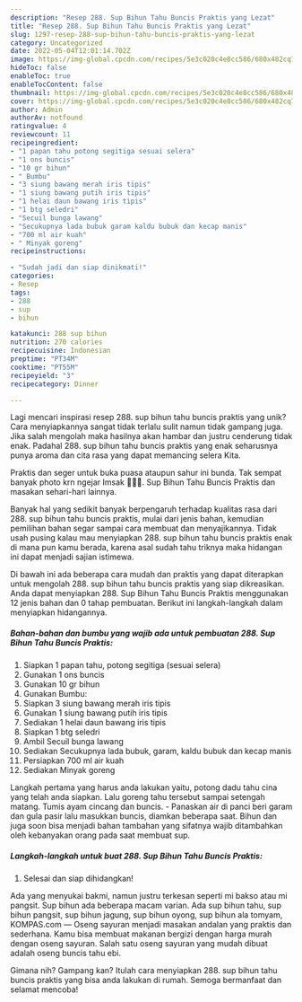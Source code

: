```yaml
---
description: "Resep 288. Sup Bihun Tahu Buncis Praktis yang Lezat"
title: "Resep 288. Sup Bihun Tahu Buncis Praktis yang Lezat"
slug: 1297-resep-288-sup-bihun-tahu-buncis-praktis-yang-lezat
category: Uncategorized
date: 2022-05-04T12:01:14.702Z
image: https://img-global.cpcdn.com/recipes/5e3c020c4e8cc586/680x482cq70/288-sup-bihun-tahu-buncis-praktis-foto-resep-utama.jpg
hideToc: false
enableToc: true
enableTocContent: false
thumbnail: https://img-global.cpcdn.com/recipes/5e3c020c4e8cc586/680x482cq70/288-sup-bihun-tahu-buncis-praktis-foto-resep-utama.jpg
cover: https://img-global.cpcdn.com/recipes/5e3c020c4e8cc586/680x482cq70/288-sup-bihun-tahu-buncis-praktis-foto-resep-utama.jpg
author: Admin
authorAv: notfound
ratingvalue: 4
reviewcount: 11
recipeingredient:
- "1 papan tahu potong segitiga sesuai selera"
- "1 ons buncis"
- "10 gr bihun"
- " Bumbu"
- "3 siung bawang merah iris tipis"
- "1 siung bawang putih iris tipis"
- "1 helai daun bawang iris tipis"
- "1 btg seledri"
- "Secuil bunga lawang"
- "Secukupnya lada bubuk garam kaldu bubuk dan kecap manis"
- "700 ml air kuah"
- " Minyak goreng"
recipeinstructions:

- "Sudah jadi dan siap dinikmati!"
categories:
- Resep
tags:
- 288
- sup
- bihun

katakunci: 288 sup bihun 
nutrition: 270 calories
recipecuisine: Indonesian
preptime: "PT34M"
cooktime: "PT55M"
recipeyield: "3"
recipecategory: Dinner

---
```





Lagi mencari inspirasi resep 288. sup bihun tahu buncis praktis yang unik? Cara menyiapkannya sangat tidak terlalu sulit namun tidak gampang juga. Jika salah mengolah maka hasilnya akan hambar dan justru cenderung tidak enak. Padahal 288. sup bihun tahu buncis praktis yang enak seharusnya punya aroma dan cita rasa yang dapat memancing selera Kita.





Praktis dan seger untuk buka puasa ataupun sahur ini bunda. Tak sempat banyak photo krn ngejar Imsak 🙊🙊😁. Sup Bihun Tahu Buncis Praktis dan masakan sehari-hari lainnya.

Banyak hal yang sedikit banyak berpengaruh terhadap kualitas rasa dari 288. sup bihun tahu buncis praktis, mulai dari jenis bahan, kemudian pemilihan bahan segar sampai cara membuat dan menyajikannya. Tidak usah pusing kalau mau menyiapkan 288. sup bihun tahu buncis praktis enak di mana pun kamu berada, karena asal sudah tahu triknya maka hidangan ini dapat menjadi sajian istimewa.






Di bawah ini ada beberapa cara mudah dan praktis yang dapat diterapkan untuk mengolah 288. sup bihun tahu buncis praktis yang siap dikreasikan. Anda dapat menyiapkan 288. Sup Bihun Tahu Buncis Praktis menggunakan 12 jenis bahan dan 0 tahap pembuatan. Berikut ini langkah-langkah dalam menyiapkan hidangannya.

<!--inarticleads1-->

##### Bahan-bahan dan bumbu yang wajib ada untuk pembuatan 288. Sup Bihun Tahu Buncis Praktis:

1. Siapkan 1 papan tahu, potong segitiga (sesuai selera)
1. Gunakan 1 ons buncis
1. Gunakan 10 gr bihun
1. Gunakan  Bumbu:
1. Siapkan 3 siung bawang merah iris tipis
1. Gunakan 1 siung bawang putih iris tipis
1. Sediakan 1 helai daun bawang iris tipis
1. Siapkan 1 btg seledri
1. Ambil Secuil bunga lawang
1. Sediakan Secukupnya lada bubuk, garam, kaldu bubuk dan kecap manis
1. Persiapkan 700 ml air kuah
1. Sediakan  Minyak goreng


Langkah pertama yang harus anda lakukan yaitu, potong dadu tahu cina yang telah anda siapkan. Lalu goreng tahu tersebut sampai setengah matang. Tumis ayam cincang dan buncis. - Panaskan air di panci beri garam dan gula pasir lalu masukkan buncis, diamkan beberapa saat. Bihun dan juga soon bisa menjadi bahan tambahan yang sifatnya wajib ditambahkan oleh kebanyakan orang pada saat membuat sup. 

<!--inarticleads2-->

##### Langkah-langkah untuk buat 288. Sup Bihun Tahu Buncis Praktis:


1. Selesai dan siap dihidangkan!

Ada yang menyukai bakmi, namun justru terkesan seperti mi bakso atau mi pangsit. Sup bihun ada beberapa macam varian. Ada sup bihun tahu, sup bihun pangsit, sup bihun jagung, sup bihun oyong, sup bihun ala tomyam, KOMPAS.com — Oseng sayuran menjadi masakan andalan yang praktis dan sederhana. Kamu bisa membuat makanan bergizi dengan harga murah dengan oseng sayuran. Salah satu oseng sayuran yang mudah dibuat adalah oseng buncis tahu ebi. 

Gimana nih? Gampang kan? Itulah cara menyiapkan 288. sup bihun tahu buncis praktis yang bisa anda lakukan di rumah. Semoga bermanfaat dan selamat mencoba!
